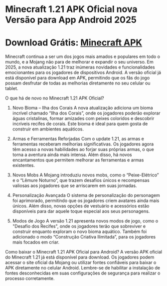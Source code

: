 # Minecraft 1.21 APK Oficial nova Versão para App Android 2025

# Download Grátis: [Minecraft APK](https://apksil.com/minecraft-apk/)

Minecraft continua a ser um dos jogos mais amados e populares em todo o mundo, e a Mojang não para de melhorar e expandir o seu universo. Em 2025, a nova atualização 1.21 traz inúmeras novidades e funcionalidades emocionantes para os jogadores de dispositivos Android. A versão oficial já está disponível para download em APK, permitindo que os fãs do jogo possam desfrutar de todas as melhorias diretamente no seu celular ou tablet.

O que há de novo no Minecraft 1.21 APK Oficial?
1. Novo Bioma – Ilha dos Corais
A nova atualização adiciona um bioma incrível chamado “Ilha dos Corais”, onde os jogadores poderão explorar águas cristalinas, formar amizades com peixes coloridos e descobrir incríveis recifes de corais. Este bioma é ideal para quem gosta de construir em ambientes aquáticos.

2. Armas e Ferramentas Reforjadas
Com o update 1.21, as armas e ferramentas receberam melhorias significativas. Os jogadores agora têm acesso a novas habilidades ao forjar suas próprias armas, o que torna a aventura ainda mais intensa. Além disso, há novos encantamentos que permitem melhorar as ferramentas e armas existentes.

3. Novos Mobs
A Mojang introduziu novos mobs, como o “Peixe-Elétrico” e o “Lêmure Noturno”, que trazem desafios únicos e recompensas valiosas aos jogadores que se arriscarem em suas jornadas.

4. Personalização Avançada
O sistema de personalização do personagem foi aprimorado, permitindo que os jogadores criem avatares ainda mais únicos. Além disso, novas opções de vestuário e acessórios estão disponíveis para dar aquele toque especial aos seus personagens.

5. Modos de Jogo
A versão 1.21 apresenta novos modos de jogo, como o "Desafio dos Recifes", onde os jogadores terão que sobreviver e construir enquanto exploram o novo bioma aquático. Também foi adicionado o modo “Construção Criativa Ilimitada”, para os jogadores mais focados em criar.

Como baixar o Minecraft 1.21 APK Oficial para Android?
A versão APK oficial do Minecraft 1.21 já está disponível para download. Os jogadores podem acessar o site oficial da Mojang ou utilizar fontes confiáveis para baixar o APK diretamente no celular Android. Lembre-se de habilitar a instalação de fontes desconhecidas em suas configurações de segurança para realizar o processo corretamente.
